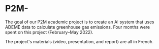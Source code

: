 # P2M-
The goal of our P2M academic project is to create an AI system that uses ADEME data to calculate greenhouse gas emissions.
Four months were spent on this project (February–May 2022).

The project's materials (video, presentation, and report) are all in French.

